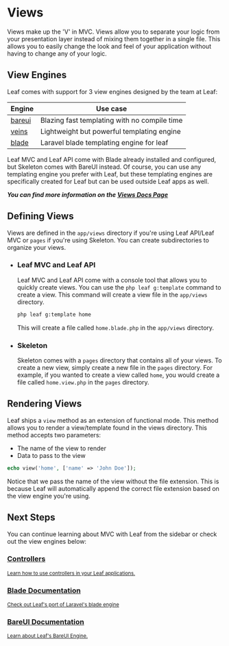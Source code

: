 # Views

<!-- markdownlint-disable no-inline-html -->

Views make up the 'V' in MVC. Views allow you to separate your logic from your presentation layer instead of mixing them together in a single file. This allows you to easily change the look and feel of your application without having to change any of your logic.

## View Engines

Leaf comes with support for 3 view engines designed by the team at Leaf:

| Engine                           | Use case                                     |
| -------------------------------- | -------------------------------------------- |
| [bareui](/modules/views/bareui/) | Blazing fast templating with no compile time |
| [veins](/modules/views/veins/)   | Lightweight but powerful templating engine   |
| [blade](/modules/views/blade/)   | Laravel blade templating engine for leaf     |

Leaf MVC and Leaf API come with Blade already installed and configured, but Skeleton comes with BareUI instead. Of course, you can use any templating engine you prefer with Leaf, but these templating engines are specifically created for Leaf but can be used outside Leaf apps as well.

***You can find more information on the [Views Docs Page](/modules/views/)***

## Defining Views

Views are defined in the `app/views` directory if you're using Leaf API/Leaf MVC or `pages` if you're using Skeleton. You can create subdirectories to organize your views.

- ### Leaf MVC and Leaf API

  Leaf MVC and Leaf API come with a console tool that allows you to quickly create views. You can use the `php leaf g:template` command to create a view. This command will create a view file in the `app/views` directory.

  ```bash
  php leaf g:template home
  ```

  This will create a file called `home.blade.php` in the `app/views` directory.

- ### Skeleton

  Skeleton comes with a `pages` directory that contains all of your views. To create a new view, simply create a new file in the `pages` directory. For example, if you wanted to create a view called `home`, you would create a file called `home.view.php` in the `pages` directory.

## Rendering Views

Leaf ships a `view` method as an extension of functional mode. This method allows you to render a view/template found in the views directory. This method accepts two parameters:

- The name of the view to render
- Data to pass to the view

```php
echo view('home', ['name' => 'John Doe']);
```

Notice that we pass the name of the view without the file extension. This is because Leaf will automatically append the correct file extension based on the view engine you're using.

## Next Steps

You can continue learning about MVC with Leaf from the sidebar or check out the view engines below:

<div class="vt-box-container next-steps">
  <a class="vt-box" href="/docs/mvc/controllers">
    <h3 class="next-steps-link">Controllers</h3>
    <small class="next-steps-caption">Learn how to use controllers in your Leaf applications.</small>
  </a>
  <a class="vt-box" href="/modules/views/blade/">
    <h3 class="next-steps-link">Blade Documentation</h3>
    <small class="next-steps-caption">Check out Leaf's port of Laravel's blade engine</small>
  </a>
  <a class="vt-box" href="/modules/views/bareui/">
    <h3 class="next-steps-link">BareUI Documentation</h3>
    <small class="next-steps-caption">Learn about Leaf's BareUI Engine.</small>
  </a>
</div>
